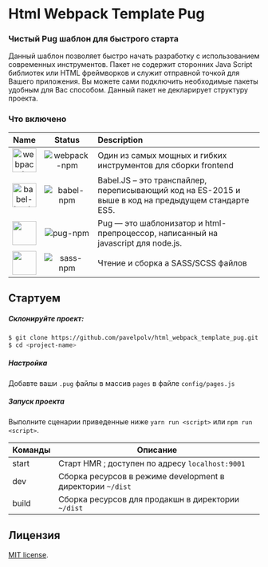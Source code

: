 # Html Webpack Template Pug
### Чистый Pug шаблон для быстрого старта

Данный шаблон позволяет быстро начать разработку с использованием современных инструментов. Пакет не содержит сторонних Java Script библиотек или HTML фреймворков и служит отправной точкой для Вашего приложения. Вы можете сами подключить необходимые пакеты удобным для Вас способом. Данный пакет не декларирует структуру проекта.

### Что включено
[webpack-npm]: https://img.shields.io/npm/v/babel-loader.svg
[babel-npm]: https://img.shields.io/npm/v/webpack.svg
[pug-npm]: https://img.shields.io/npm/v/pug-loader.svg
[sass-npm]: https://img.shields.io/npm/v/sass-loader.svg

|Name|Status|Description|
|:--:|:----:|:----------|
|<a href="https://github.com/webpack/webpack"><img width="48" height="48" title="webpack" src="https://webpack.js.org/6bc5d8cf78d442a984e70195db059b69.svg"></a>|![webpack-npm]|Один из самых мощных и гибких инструментов для сборки frontend|
|<a href="https://github.com/babel/babel-loader"><img width="48" height="48" title="babel-loader" src="https://worldvectorlogo.com/logos/babel-10.svg"></a>|![babel-npm]|Babel.JS – это транспайлер, переписывающий код на ES-2015 и выше в код на предыдущем стандарте ES5.|
|<a href="https://github.com/pugjs/pug-loader"><img width="48" height="48" src="https://cdn.rawgit.com/pugjs/pug-logo/master/SVG/pug-final-logo-_-colour-128.svg"></a>|![pug-npm]|Pug — это шаблонизатор и html-препроцессор, написанный на javascript для node.js. |
|<a href="https://github.com/jtangelder/sass-loader"><img width="48" height="48" src="https://worldvectorlogo.com/logos/sass-1.svg"></a>|![sass-npm]|Чтение и сборка a SASS/SCSS файлов|

## Стартуем

##### Склонируйте проект:

```bash
$ git clone https://github.com/pavelpolv/html_webpack_template_pug.git
$ cd <project-name>
```
##### Настройка
Добавте ваши `.pug` файлы в массив ```pages``` в файле `config/pages.js`


##### Запуск проекта
Выполните сценарии приведенные ниже `yarn run <script>` или `npm run <script>`.

| Команды        | Описание                                                           |
|----------------|--------------------------------------------------------------------|
| start          | Старт HMR ; доступен по адресу `localhost:9001`                    |
| dev            | Сборка ресурсов в режиме development в директории `~/dist`         |
| build          | Сборка ресурсов для продакшн в директории `~/dist`                 |


## Лицензия
[MIT license](https://opensource.org/licenses/MIT).

